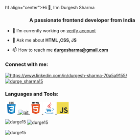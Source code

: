 h1 align="center">Hi 👋, I'm Durgesh Sharma</h1>
<h3 align="center">A passionate frontend developer from India</h3>

- 🔭 I’m currently working on [verify account](https://cute-cocada-a2a882.netlify.app/)

- 💬 Ask me about **HTML ,CSS, JS**

- 📫 How to reach me **durgesharma@gmail.com**

<h3 align="left">Connect with me:</h3>
<p align="left">
<a href="https://linkedin.com/in/https://www.linkedin.com/in/durgesh-sharma-70a5a9155/" target="blank"><img align="center" src="https://raw.githubusercontent.com/rahuldkjain/github-profile-readme-generator/master/src/images/icons/Social/linked-in-alt.svg" alt="https://www.linkedin.com/in/durgesh-sharma-70a5a9155/" height="30" width="40" /></a>
<a href="https://instagram.com/durge_sharma15" target="blank"><img align="center" src="https://raw.githubusercontent.com/rahuldkjain/github-profile-readme-generator/master/src/images/icons/Social/instagram.svg" alt="durge_sharma15" height="30" width="40" /></a>
</p>

<h3 align="left">Languages and Tools:</h3>
<p align="left"> <a href="https://www.w3schools.com/css/" target="_blank" rel="noreferrer"> <img src="https://raw.githubusercontent.com/devicons/devicon/master/icons/css3/css3-original-wordmark.svg" alt="css3" width="40" height="40"/> </a> <a href="https://git-scm.com/" target="_blank" rel="noreferrer"> <img src="https://www.vectorlogo.zone/logos/git-scm/git-scm-icon.svg" alt="git" width="40" height="40"/> </a> <a href="https://www.w3.org/html/" target="_blank" rel="noreferrer"> <img src="https://raw.githubusercontent.com/devicons/devicon/master/icons/html5/html5-original-wordmark.svg" alt="html5" width="40" height="40"/> </a> <a href="https://www.java.com" target="_blank" rel="noreferrer"> <img src="https://raw.githubusercontent.com/devicons/devicon/master/icons/java/java-original.svg" alt="java" width="40" height="40"/> </a> <a href="https://developer.mozilla.org/en-US/docs/Web/JavaScript" target="_blank" rel="noreferrer"> <img src="https://raw.githubusercontent.com/devicons/devicon/master/icons/javascript/javascript-original.svg" alt="javascript" width="40" height="40"/> </a> </p>

<p><img align="left" src="https://github-readme-stats.vercel.app/api/top-langs?username=durge15&show_icons=true&locale=en&layout=compact" alt="durge15" /></p>

<p>&nbsp;<img align="center" src="https://github-readme-stats.vercel.app/api?username=durge15&show_icons=true&locale=en" alt="durge15" /></p>

<p><img align="center" src="https://github-readme-streak-stats.herokuapp.com/?user=durge15&" alt="durge15" /></p>
